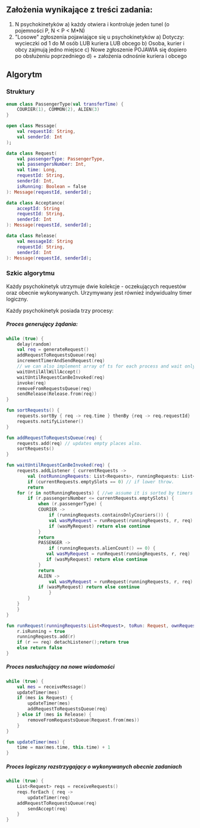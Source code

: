 ## Założenia wynikające z treści zadania:
1. N psychokinetyków 
	a) każdy otwiera i kontroluje jeden tunel (o pojemności P, N < P < M*N)
2. "Losowe" zgłoszenia pojawiające się u psychokinetyków
	a) Dotyczy: wycieczki od 1 do M osób LUB kuriera LUB obcego
	b) Osoba, kurier i obcy zajmują jedno miejsce
	c) Nowe zgłoszenie POJAWIA się dopiero po obsłużeniu poprzedniego
	d) + założenia odnośnie kuriera i obcego

## Algorytm
### Struktury
```` kotlin
enum class PassengerType(val transferTime) {
    COURIER(1), COMMON(2), ALIEN(3)
}

open class Message(
    val requestId: String,
    val senderId: Int
);

data class Request(
    val passengerType: PassengerType,
    val passengersNumber: Int,
    val time: Long,
    requestId: String,
    senderId: Int,
    isRunning: Boolean = false
): Message(requestId, senderId);

data class Acceptance(
    acceptId: String
    requestId: String,
    senderId: Int
): Message(requestId, senderId);

data class Release(
    val messageId: String
    requestId: String,
    senderId: Int
): Message(requestId, senderId);
````
### Szkic algorytmu
Każdy psychokinetyk utrzymuje dwie kolekcje - oczekujących requestów oraz obecnie wykonywanych.
Urzymywany jest również indywidualny timer logiczny.

Każdy psychokinetyk posiada trzy procesy:
##### Proces generujący żądania:
````kotlin
while (true) {
    delay(random)
    val req = generateRequest()
    addRequestToRequestsQueue(req)
    incrementTimerAndSendRequest(req)
    // we can also implement array of ts for each process and wait only for those, which we know their timer is older than ours.
    waitUntilAllWillAccept()
    waitUntilRequestCanBeInvoked(req)
    invoke(req)
    removeFromRequestsQueue(req)
    sendRelease(Release.from(req))
}

fun sortRequests() {
    requests.sortBy { req -> req.time } thenBy {req -> req.requestId}
    requests.notifyListener()
}

fun addRequestToRequestsQueue(req) {
    requests.add(req) // updates empty places also.
    sortRequests()
}

fun waitUntilRequestCanBeInvoked(req) {
    requests.addListener { currentRequests ->
        val (notRunningRequests: List<Requests>, runningRequests: List<Request>) = currentRequests.groupBy {it.isRunning}
        if (currentRequests.emptySlots == 0) // if lower throw.
		return
	for (r in notRunningRequests) { //we assume it is sorted by timers and ids
	    if (r.passengersNumber <= currentRequests.emptySlots) {
	    	when (r.passengerType) {
		    COURIER -> 
		    	if (runningRequests.containsOnlyCouriers()) {
			    val wasMyRequest = runRequest(runningRequests, r, req)
			    if (wasMyRequest) return else continue
			}
			return
		    PASSENGER ->
		        if (runningRequests.alienCount() == 0) {
			   val wasMyRequest = runRequest(runningRequests, r, req)
			   if (wasMyRequest) return else continue
			}
			return
		    ALIEN -> 
		        val wasMyRequest = runRequest(runningRequests, r, req)
			if (wasMyRequest) return else continue
                }
	    }
	}
    }
}

fun runRequest(runningRequests:List<Request>, toRun: Request, ownRequest: Request): Boolean {
    r.isRunning = true
    runningRequests.add(r)
    if (r == req) detachListener();return true
    else return false
}
````

##### Proces nasłuchujący na nowe wiadomości
````kotlin
while (true) {
    val mes = receiveMessage()
    updateTimer(mes)
    if (mes is Request) {
        updateTimer(mes)
        addRequestToRequestsQueue(req)
    } else if (mes is Release) {
        removeFromRequestsQueue(Request.from(mes))
    }
}

fun updateTimer(mes) {
	time = max(mes.time, this.time) + 1
}
````

##### Proces logiczny rozstrzygający o wykonywanych obecnie zadaniach
````kotlin
while (true) {
    List<Request> reqs = receiveRequests()
    reqs.forEach { req ->
    	updateTimer(req)
	addRequestToRequestsQueue(req)
    	sendAccept(req)
    }
}
````
